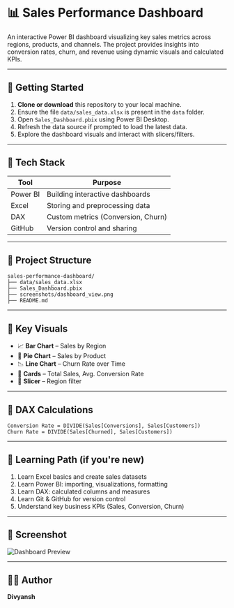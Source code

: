 # 📊 Sales Performance Dashboard

An interactive Power BI dashboard visualizing key sales metrics across regions, products, and channels. The project provides insights into conversion rates, churn, and revenue using dynamic visuals and calculated KPIs.

---

## 🚀 Getting Started

1. **Clone or download** this repository to your local machine.
2. Ensure the file `data/sales_data.xlsx` is present in the `data` folder.
3. Open `Sales_Dashboard.pbix` using Power BI Desktop.
4. Refresh the data source if prompted to load the latest data.
5. Explore the dashboard visuals and interact with slicers/filters.

---

## 🧰 Tech Stack

| Tool     | Purpose                          |
|----------|----------------------------------|
| Power BI | Building interactive dashboards  |
| Excel    | Storing and preprocessing data   |
| DAX      | Custom metrics (Conversion, Churn) |
| GitHub   | Version control and sharing      |

---

## 📁 Project Structure

```
sales-performance-dashboard/
├── data/sales_data.xlsx
├── Sales_Dashboard.pbix
├── screenshots/dashboard_view.png
├── README.md
```

---

## 📌 Key Visuals

- 📈 **Bar Chart** – Sales by Region  
- 🥧 **Pie Chart** – Sales by Product  
- 📉 **Line Chart** – Churn Rate over Time  
- 🔢 **Cards** – Total Sales, Avg. Conversion Rate  
- 🔘 **Slicer** – Region filter  

---

## 📐 DAX Calculations

```dax
Conversion Rate = DIVIDE(Sales[Conversions], Sales[Customers])
Churn Rate = DIVIDE(Sales[Churned], Sales[Customers])
```

---

## 🧠 Learning Path (if you're new)
1. Learn Excel basics and create sales datasets
2. Learn Power BI: importing, visualizations, formatting
3. Learn DAX: calculated columns and measures
4. Learn Git & GitHub for version control
5. Understand key business KPIs (Sales, Conversion, Churn)

---

## 📸 Screenshot

![Dashboard Preview](./screenshots/dashboard_view.png)

---

## 👨‍💻 Author

**Divyansh**
